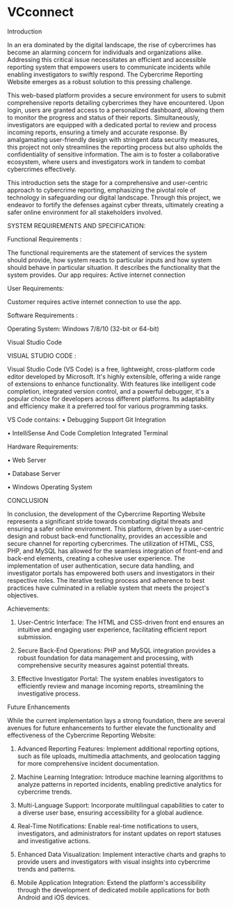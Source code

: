 # VCconnect

Introduction

In an era dominated by the digital landscape, the rise of cybercrimes has become an alarming concern for individuals and organizations alike. Addressing this critical issue necessitates an efficient and accessible reporting system that empowers users to communicate incidents while enabling investigators to swiftly respond. The Cybercrime Reporting Website emerges as a robust solution to this pressing challenge.

This web-based platform provides a secure environment for users to submit comprehensive reports detailing cybercrimes they have encountered. Upon login, users are granted access to a personalized dashboard, allowing them to monitor the progress and status of their reports. Simultaneously, investigators are equipped with a dedicated portal to review and process incoming reports, ensuring a timely and accurate response.
By amalgamating user-friendly design with stringent data security measures, this project not only streamlines the reporting process but also upholds the confidentiality of sensitive information. The aim is to foster a collaborative ecosystem, where users and investigators work in tandem to combat cybercrimes effectively.

This introduction sets the stage for a comprehensive and user-centric approach to cybercrime reporting, emphasizing the pivotal role of technology in safeguarding our digital landscape. Through this project, we endeavor to fortify the defenses against cyber threats, ultimately creating a safer online environment for all stakeholders involved.

SYSTEM REQUIREMENTS AND SPECIFICATION:

Functional Requirements :

The functional requirements are the statement of services the system should provide, how system reacts to particular inputs and how system should behave in particular situation. It describes the functionality that the system provides.
Our app requires: Active internet connection

User Requirements:

Customer requires active internet connection to use the app.

Software Requirements :

Operating System: Windows 7/8/10 (32-bit or 64-bit)

Visual Studio Code

VISUAL STUDIO CODE :

Visual Studio Code (VS Code) is a free, lightweight, cross-platform code editor developed by Microsoft. It's highly extensible, offering a wide range of extensions to enhance functionality. With features like intelligent code completion, integrated version control, and a powerful debugger, it's a popular choice for developers across different platforms. Its adaptability and efficiency make it a preferred tool for various programming tasks.

VS Code contains:
•	Debugging Support Git Integration

•	IntelliSense And Code Completion Integrated Terminal

Hardware Requirements:

•	Web Server

•	Database Server

•	Windows Operating System








CONCLUSION


In conclusion, the development of the Cybercrime Reporting Website represents a significant stride towards combating digital threats and ensuring a safer online environment. This platform, driven by a user-centric design and robust back-end functionality, provides an accessible and secure channel for reporting cybercrimes. The utilization of HTML, CSS, PHP, and MySQL has allowed for the seamless integration of front-end and back-end elements, creating a cohesive user experience. The implementation of user authentication, secure data handling, and investigator portals has empowered both users and investigators in their respective roles. The iterative testing process and adherence to best practices have culminated in a reliable system that meets the project's objectives.

Achievements:

1.	User-Centric Interface: The HTML and CSS-driven front end ensures an intuitive and engaging user experience, facilitating efficient report submission.
   
2.	Secure Back-End Operations: PHP and MySQL integration provides a robust foundation for data management and processing, with comprehensive security measures against potential threats.
   
3.	Effective Investigator Portal: The system enables investigators to efficiently review and manage incoming reports, streamlining the investigative process.
   

Future Enhancements

While the current implementation lays a strong foundation, there are several avenues for future enhancements to further elevate the functionality and effectiveness of the Cybercrime Reporting Website:

1.	Advanced Reporting Features: Implement additional reporting options, such as file uploads, multimedia attachments, and geolocation tagging for more comprehensive incident documentation.
   
2.	Machine Learning Integration: Introduce machine learning algorithms to analyze patterns in reported incidents, enabling predictive analytics for cybercrime trends.
   
3.	Multi-Language Support: Incorporate multilingual capabilities to cater to a diverse user base, ensuring accessibility for a global audience.
   
4.	Real-Time Notifications: Enable real-time notifications to users, investigators, and administrators for instant updates on report statuses and investigative actions.
   
5.	Enhanced Data Visualization: Implement interactive charts and graphs to provide users and investigators with visual insights into cybercrime trends and patterns.
    
6.	Mobile Application Integration: Extend the platform's accessibility through the development of dedicated mobile applications for both Android and iOS devices.

